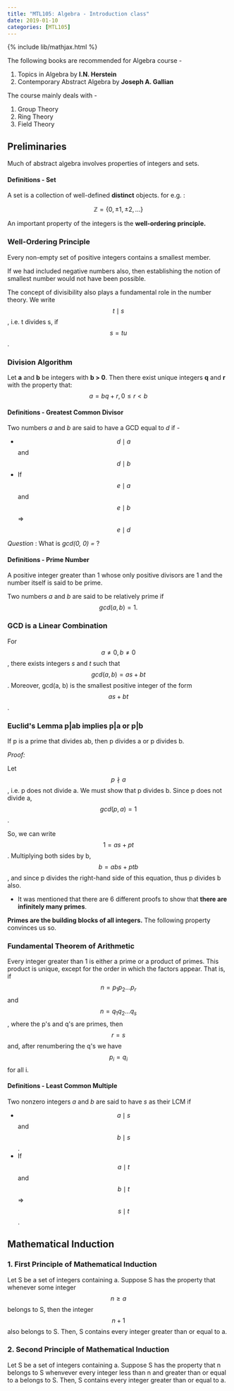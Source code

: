 ```yaml
---
title: "MTL105: Algebra - Introduction class"
date: 2019-01-10
categories: [MTL105]
---
```

{% include lib/mathjax.html %}

The following books are recommended for Algebra course - 
1. Topics in Algebra by **I.N. Herstein**
2. Contemporary Abstract Algebra by **Joseph A. Gallian**

The course mainly deals with - 
1. Group Theory
2. Ring Theory
3. Field Theory

## Preliminaries
Much of abstract algebra involves properties of integers and sets. 

#### Definitions - Set
A set is a collection of well-defined **distinct** objects.
for e.g. :

$$ \mathbb{Z} = \left \{0, \pm 1, \pm 2, ...  \right \} $$

An important property of the integers is the **well-ordering principle.**

### Well-Ordering Principle
Every non-empty set of positive integers contains a smallest member.

If we had included negative numbers also, then establishing the  notion of smallest number would not have been possible.

The concept of divisibility also plays a fundamental role in the number theory. We write $$ t \mid s $$, i.e. t divides s, if $$ s = tu $$.

### Division Algorithm
Let **a** and **b** be integers with **b > 0**. Then there exist unique integers **q** and **r** with the property that:
$$ a = bq + r, 0\leq r < b $$

#### Definitions - Greatest Common Divisor
Two numbers *a* and *b* are said to have a GCD equal to *d* if -
- $$ d \mid a $$ and $$ d \mid b $$
- If $$ e \mid a $$ and $$ e \mid b $$ => $$ e \mid d $$

*Question* : What is *gcd(0, 0) =* ?

#### Definitions - Prime Number
A positive integer greater than 1 whose only positive divisors are 1 and the number itself is said to be prime.

Two numbers *a* and *b* are said to be relatively prime if 
$$ gcd(a, b) = 1. $$

### GCD is a Linear Combination
For $$ a \neq 0, b \neq 0 $$, there exists integers *s* and *t* such that $$ gcd(a, b) = as + bt $$. Moreover, gcd(a, b) is the smallest positive integer of the form $$ as + bt $$.

### Euclid's Lemma p|ab implies p|a or p|b
If p is a prime that divides ab, then p divides a or p divides b.

*Proof:*

Let $$ p \nmid a $$, i.e. p does not divide a. We must show that p divides b. Since p does not divide a, $$ gcd(p, a) = 1 $$.

So, we can write $$ 1 = as + pt $$. Multiplying both sides by b, $$ b = abs + ptb $$, and since p divides the right-hand side of this equation, thus p divides b also. 

- It was mentioned that there are 6 different proofs to show that **there are infinitely many primes**.

**Primes are the building blocks of all integers.** The following property convinces us so.

### Fundamental Theorem of Arithmetic
Every integer greater than 1 is either a prime or a product of primes. This product is unique, except for the order in which the factors appear. That is, if $$ n = p_{1}p_{2}...p_{r} $$ and $$ n = q_{1}q_{2}...q_{s} $$, where the p's and q's are primes, then $$ r = s $$ and, after renumbering the q's we have $$ p_{i} = q_{i} $$ for all i.

#### Definitions - Least Common Multiple
Two nonzero integers *a* and *b* are said to have *s* as their LCM if 
- $$ a \mid s $$ and $$ b \mid s $$. 
- If $$ a \mid t $$ and $$ b \mid t $$ => $$ s \mid t $$.

## Mathematical Induction
### 1. First Principle of Mathematical Induction
Let S be a set of integers containing a. Suppose S has the property that whenever some integer $$ n \geq a $$ belongs to S, then the integer $$ n + 1 $$ also belongs to S. Then, S contains every integer greater than or equal to a.

### 2. Second Principle of Mathematical Induction
Let S be a set of integers containing a. Suppose S has the property that n belongs to S whenvever every integer less than n and greater than or equal to a belongs to S. Then, S contains every integer greater than or equal to a.